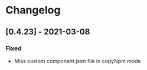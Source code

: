 # Changelog

## [0.4.23] - 2021-03-08

### Fixed

- Miss custom component json file in copyNpm mode


